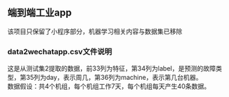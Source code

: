 ## 端到端工业app
该项目只保留了小程序部分，机器学习相关内容与数据集已移除

### data2wechatapp.csv文件说明
这是从测试集2提取的数据，前33列为特征，第34列为label，是预测的故障类型，第35列为day，表示周几，第36列为machine，表示第几台机器。
<br>数据假设：共4个机组，每个机组工作7天，每个机组每天产生40条数据。
